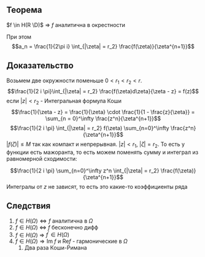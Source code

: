 ## Теорема
$f \in H(R \D)$ $\Rightarrow$ $f$ аналитична в окрестности

При этом $$a_n = \frac{1}{2\pi i} \int_{|\zeta| = r_2} \frac{f(\zeta)}{\zeta^{n+1}}$$ 
## Доказательство
Возьмем две окружности поменьше $0 < r_1 < r_2 < r$. $$\frac{1}{2 i \pi}\int_{|\zeta| = r_2} \frac{f(\zeta)d\zeta}{\zeta - z} = f(z)$$ если $|z| < r_2$  - Интегральная формула Коши 
$$\frac{1}{\zeta - z} = \frac{1}{\zeta} \cdot \frac{1}{1 - \frac{z}{\zeta}} = \sum_{n = 0}^\infty \frac{z^n}{\zeta^{n+1}}$$
$$\frac{1}{2 i \pi} \int_{|\zeta| = r_2} f(\zeta) \sum_{n=0}^\infty \frac{z^n}{\zeta^{n+1}}$$
$|f(\zeta)| \leq M$ так как компакт и непрерывная. $|z| < r_1$, $|\zeta| = r_2$. То есть у функции есть мажоранта, то есть можем поменять сумму и интеграл из равномерной сходимости:

$$\frac{1}{2 i \pi} \sum_{n=0}^\infty z^n \int_{|\zeta| = r_2}   \frac{f(\zeta)}{\zeta^{n+1}}$$
Интегралы от $z$ не зависят, то есть это какие-то коэффициенты ряда
## Следствия
1. $f \in H(\Omega) \iff f$ аналитична в  $\Omega$ 
2. $f \in H(\Omega)$ $\iff$ $f$ бесконечно дифф
3. $f \in H(\Omega)$ $\Rightarrow$ $f^\prime \in H(\Omega)$ 
4. $f \in H(\Omega) \Rightarrow \text{Im } f$ и $\text{Re} f$ - гармонические в $\Omega$
	1. Два раза Коши-Римана 
